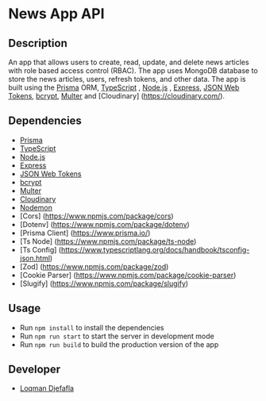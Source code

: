 # News App API

## Description

An app that allows users to create, read, update, and delete news articles with role based access control (RBAC). The app uses MongoDB database to store the news articles, users, refresh tokens, and other data. The app is built using the [Prisma](https://pris.ly/d/prisma) ORM, [TypeScript](https://www.typescriptlang.org/) , [Node.js](https://nodejs.org/en/) , [Express](https://expressjs.com/), [JSON Web Tokens](https://www.npmjs.com/package/jsonwebtoken), [bcrypt](https://www.npmjs.com/package/bcrypt), [Multer](https://www.npmjs.com/package/multer) and [Cloudinary] (https://cloudinary.com/).

## Dependencies

- [Prisma](https://pris.ly/d/prisma)
- [TypeScript](https://www.typescriptlang.org/)
- [Node.js](https://nodejs.org/en/)
- [Express](https://expressjs.com/)
- [JSON Web Tokens](https://www.npmjs.com/package/jsonwebtoken)
- [bcrypt](https://www.npmjs.com/package/bcrypt)
- [Multer](https://www.npmjs.com/package/multer)
- [Cloudinary](https://cloudinary.com/)
- [Nodemon](https://www.npmjs.com/package/nodemon)
- [Cors] (https://www.npmjs.com/package/cors)
- [Dotenv] (https://www.npmjs.com/package/dotenv)
- [Prisma Client] (https://www.prisma.io/)
- [Ts Node] (https://www.npmjs.com/package/ts-node)
- [Ts Config] (https://www.typescriptlang.org/docs/handbook/tsconfig-json.html)
- [Zod] (https://www.npmjs.com/package/zod)
- [Cookie Parser] (https://www.npmjs.com/package/cookie-parser)
- [Slugify] (https://www.npmjs.com/package/slugify)

## Usage

- Run `npm install` to install the dependencies
- Run `npm run start` to start the server in development mode
- Run `npm run build` to build the production version of the app

## Developer

- [Loqman Djefafla](https://github.com/loqman1235)
